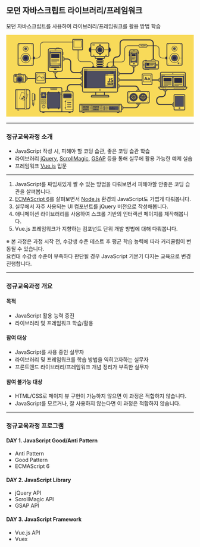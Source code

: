 ## 모던 자바스크립트 라이브러리/프레임워크

모던 자바스크립트를 사용하여 라이브러리/프레임워크를 활용 방법 학습

<img src="ASSETS/JS.gif" alt="JavaScript">

---

### 정규교육과정 소개

- JavaScript 작성 시, 피해야 할 코딩 습관, 좋은 코딩 습관 학습
- 라이브러리 [jQuery](https://jquery.com/), [ScrollMagic](http://scrollmagic.io/), [GSAP](https://greensock.com/) 등을 통해 실무에 활용 가능한 예제 실습
- 프레임워크 [Vue.js](https://vuejs.org/) 입문

---

1. JavaScript를 짜임새있게 짤 수 있는 방법을 다뤄보면서 피해야할 안좋은 코딩 습관을 살펴봅니다.
1. [ECMAScript 6](http://www.ecma-international.org/ecma-262/6.0/)를 살펴보면서 [Node.js](http://nodejs.org/) 환경의 JavaScript도 가볍게 다뤄봅니다.
1. 실무에서 자주 사용되는 UI 컴포넌트를 jQuery 버전으로 작성해봅니다.
1. 애니메이션 라이브러리를 사용하여 스크롤 기반의 인터랙션 페이지를 제작해봅니다.
1. Vue.js 프레임워크가 지향하는 컴포넌트 단위 개발 방법에 대해 다뤄봅니다.

※ 본 과정은 과정 시작 전, 수강생 수준 테스트 후 평균 학습 능력에 따라 커리큘럼이 변동될 수 있습니다.<br>
요컨대 수강생 수준이 부족하다 판단될 경우 JavaScript 기본기 다지는 교육으로 변경 진행합니다.

---

### 정규교육과정 개요

#### 목적

- JavaScript 활용 능력 증진
- 라이브러리 및 프레임워크 학습/활용

#### 참여 대상

- JavaScript를 사용 중인 실무자
- 라이브러리 및 프레임워크를 학습 방법을 익히고자하는 실무자
- 프론트엔드 라이브러리/프레임워크 개념 정리가 부족한 실무자

#### 참여 불가능 대상

- HTML/CSS로 페이지 뷰 구현이 가능하지 않으면 이 과정은 적합하지 않습니다.
- JavaScript를 모르거나, 잘 사용하지 않는다면 이 과정은 적합하지 않습니다.

---

### 정규교육과정 프로그램

#### DAY 1. JavaScript __Good/Anti Pattern__

- Anti Pattern
- Good Pattern
- ECMAScript 6

#### DAY 2. JavaScript __Library__

- jQuery API
- ScrollMagic API
- GSAP API

#### DAY 3. JavaScript __Framework__

- Vue.js API
- Vuex
